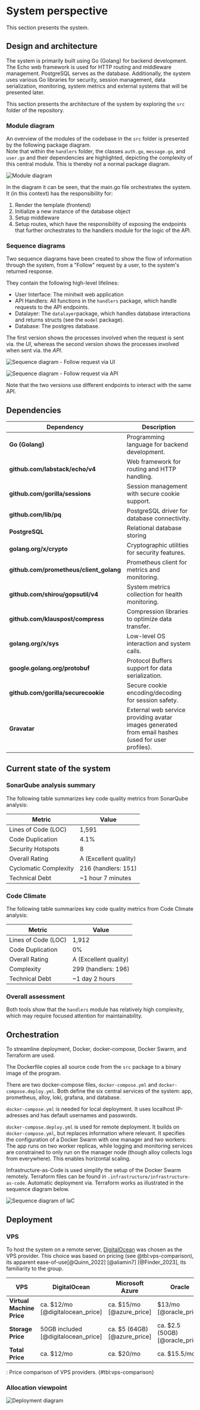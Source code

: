 # System perspective

This section presents the system.

## Design and architecture 
The system is primarily built using Go (Golang) for backend development. The Echo web framework is used for HTTP routing and middleware management. PostgreSQL serves as the database. Additionally, the system uses various Go libraries for security, session management, data serialization, monitoring, system metrics and external systems that will be presented later. 

This section presents the architecture of the system by exploring the `src` folder of the repository.

### Module diagram

An overview of the modules of the codebase in the `src` folder is presented by the following package diagram.    
Note that within the `handlers` folder, the classes `auth.go`, `message.go`, and `user.go` and their dependencies are highlighted, depicting the complexity of this central module. This is thereby not a normal package diagram.

![Module diagram](../images/module_diagram.png)

In the diagram it can be seen, that the main.go file orchestrates the system. It (in this context) has the responsibility for:
1. Render the template (frontend)
2. Initialize a new instance of the database object
3. Setup middleware
4. Setup routes, which have the responsibility of exposing the endpoints that further orchestrates to the handlers module for the logic of the API.

### Sequence diagrams
Two sequence diagrams have been created to show the flow of information through the system, from a "Follow" request by a user, to the system's returned response. 

They contain the following high-level lifelines:
- User Interface: The minitwit web application
- API Handlers: All functions in the `handlers` package, which handle requests to the API endpoints.
- Datalayer: The `datalayer`package, which handles database interactions and returns structs (see the `model` package).
- Database: The postgres database.

The first version shows the processes involved when the request is sent via. the *UI*, whereas the second version shows the processes involved when sent via. the *API*. 

![Sequence diagram - Follow request via UI](../images/sequence_diagram_follow_UI.png)

![Sequence diagram - Follow request via API](../images/sequence_diagram_follow_API.png)

Note that the two versions use different endpoints to interact with the same API.

## Dependencies
| Dependency                               | Description                                                                                        |
| ---------------------------------------- | -------------------------------------------------------------------------------------------------- |
| **Go (Golang)**                          | Programming language for backend development.                                                 |
| **github.com/labstack/echo/v4**          | Web framework for routing and HTTP handling.                                                       |
| **github.com/gorilla/sessions**          | Session management with secure cookie support.                                                     |
| **github.com/lib/pq**                    | PostgreSQL driver for database connectivity.                                                       |
| **PostgreSQL**                           | Relational database storing                                                       |
| **golang.org/x/crypto**                  | Cryptographic utilities for security features.                                                     |
| **github.com/prometheus/client\_golang** | Prometheus client for metrics and monitoring.                                                      |
| **github.com/shirou/gopsutil/v4**        | System metrics collection for health monitoring.                                                   |
| **github.com/klauspost/compress**        | Compression libraries to optimize data transfer.                                                   |
| **golang.org/x/sys**                     | Low-level OS interaction and system calls.                                                         |
| **google.golang.org/protobuf**           | Protocol Buffers support for data serialization.                                                   |
| **github.com/gorilla/securecookie**      | Secure cookie encoding/decoding for session safety.                                                |
| **Gravatar**                             | External web service providing avatar images generated from email hashes (used for user profiles). |


## Current state of the system

### SonarQube analysis summary

The following table summarizes key code quality metrics from SonarQube analysis:

| Metric                 | Value                  |
|------------------------|------------------------|
| Lines of Code (LOC)    | 1,591                  |
| Code Duplication       | 4.1%                   |
| Security Hotspots      | 8                      |
| Overall Rating         | A (Excellent quality)  |
| Cyclomatic Complexity  | 216 (handlers: 151)    |
| Technical Debt         | ~1 hour 7 minutes      |

### Code Climate

The following table summarizes key code quality metrics from Code Climate analysis:

| Metric                 | Value                  |
|------------------------|------------------------|
| Lines of Code (LOC)    | 1,912                  |
| Code Duplication       | 0%                     |
| Overall Rating         | A (Excellent quality)  |
| Complexity             | 299 (handlers: 196)    |
| Technical Debt         | ~1 day 2 hours         |

### Overall assessment

Both tools show that the `handlers` module has relatively high complexity, which may require focused attention for maintainability.

## Orchestration
To streamline deployment, Docker, docker-compose, Docker Swarm, and Terraform are used. 

The Dockerfile copies all source code from the `src` package to a binary image of the program.

There are two docker-compose files, `docker-compose.yml` and `docker-compose.deploy.yml`. Both define the six central services of the system: app, prometheus, alloy, loki, grafana, and database. 

`docker-compose.yml` is needed for local deployment. It uses localhost IP-adresses and has default usernames and passwords. 

`docker-compose.deploy.yml` is used for remote deployment. It builds on `docker-compose.yml`, but replaces information where relevant. 
It specifies the configuration of a Docker Swarm with one manager and two workers: The app runs on two worker replicas, while logging and monitoring services are constrained to only run on the manager node (though alloy collects logs from everywhere). This enables horizontal scaling. 

Infrastructure-as-Code is used simplify the setup of the Docker Swarm remotely. Terraform files can be found in `.infrastructure/infrastructure-as-code`. Automatic deployment via. Terraform works as illustrated in the sequence diagram below. 

![Sequence diagram of IaC](../images/sequence_diagram_IaC.png)

## Deployment

### VPS

To host the system on a remote server, [DigitalOcean](https://www.digitalocean.com/products/droplets) was chosen as the VPS provider. This choice was based on pricing (see @tbl:vps-comparison), its apparent ease-of-use[@Quinn_2022] [@aliamin7] [@Finder_2023], its familiarity to the group.

| **VPS**                   | **DigitalOcean**                      |  **Microsoft Azure**          | **Oracle**                        | **AWS (Lightsail)**                   |
|---------------------------|---------------------------------------|-------------------------------|-----------------------------------|---------------------------------------|
| **Virtual Machine Price** | ca. $12/mo [@digitalocean_price]      | ca. $15/mo [@azure_price]     | $13/mo [@oracle_price]            | ca. $12/mo [@aws_lightsail_price]     |
| **Storage Price**         | 50GB included [@digitalocean_price]   | ca. $5 (64GB) [@azure_price]  | ca. $2.5 (50GB) [@oracle_price]   | ca. $12/mo [@aws_lightsail_price]  |
| **Total Price**           | ca. $12/mo                            | ca. $20/mo                    | ca. $15.5/mo                      | ca. $12/mo                            |

: Price comparison of VPS providers. {#tbl:vps-comparison}


### Allocation viewpoint

![Deployment diagram](../images/deployment_diagram.png)
